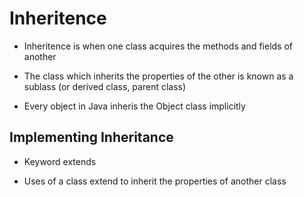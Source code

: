 # Inheritence

* Inheritence is when one class acquires the methods and fields of another

* The class which inherits the properties of the other is known as a sublass (or derived class, parent class)

* Every object in Java inheris the Object class implicitly

## Implementing Inheritance

* Keyword extends

* Uses of a class extend to inherit the properties of another class


